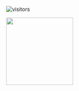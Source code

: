 ![visitors](https://visitor-badge.glitch.me/badge?page_id=page.stephani-sj)

<img height="180em" src="https://github-readme-stats.vercel.app/api?username=stephani-sj=true&hide_border=true&&count_private=true&include_all_commits=true" />
